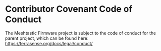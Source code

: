 # Contributor Covenant Code of Conduct

The Meshtastic Firmware project is subject to the code of conduct for the parent project, which can be found here:
https://terrasense.org/docs/legal/conduct/
